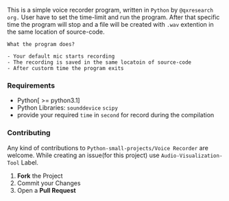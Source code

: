 This is a simple voice recorder program, written in `Python` by `@qxresearch org.` User have to set the time-limit and run the program. After that specific time the program will stop and a file will be created with `.wav` extention in the same location of source-code.

```
What the program does?

- Your default mic starts recording
- The recording is saved in the same locatoin of source-code
- After custorm time the program exits
```

### Requirements

- Python[ >= python3.1]
- Python Libraries: `sounddevice` `scipy`
- provide your required `time` in `second` for record during the compilation

### Contributing

Any kind of contributions to `Python-small-projects/Voice Recorder` are welcome. While creating an issue(for this project) use `Audio-Visualization-Tool` Label.

1. **Fork** the Project
2. Commit your Changes
3. Open a **Pull Request**
